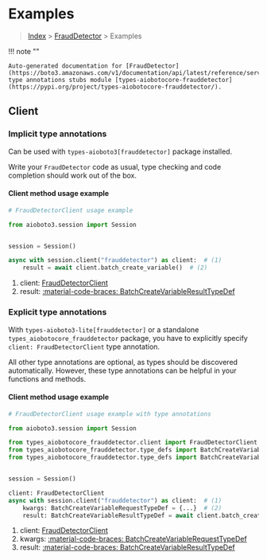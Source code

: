 # Examples

> [Index](../README.md) > [FraudDetector](./README.md) > Examples

!!! note ""

    Auto-generated documentation for [FraudDetector](https://boto3.amazonaws.com/v1/documentation/api/latest/reference/services/frauddetector.html#frauddetector)
    type annotations stubs module [types-aiobotocore-frauddetector](https://pypi.org/project/types-aiobotocore-frauddetector/).

## Client

### Implicit type annotations

Can be used with `types-aioboto3[frauddetector]` package installed.

Write your `FraudDetector` code as usual,
type checking and code completion should work out of the box.



#### Client method usage example

```python
# FraudDetectorClient usage example

from aioboto3.session import Session


session = Session()

async with session.client("frauddetector") as client:  # (1)
    result = await client.batch_create_variable()  # (2)
```

1. client: [FraudDetectorClient](./client.md)
2. result: [:material-code-braces: BatchCreateVariableResultTypeDef](./type_defs.md#batchcreatevariableresulttypedef)






### Explicit type annotations

With `types-aioboto3-lite[frauddetector]`
or a standalone `types_aiobotocore_frauddetector` package, you have to explicitly specify
`client: FraudDetectorClient` type annotation.

All other type annotations are optional, as types should be discovered automatically.
However, these type annotations can be helpful in your functions and methods.


#### Client method usage example

```python
# FraudDetectorClient usage example with type annotations

from aioboto3.session import Session

from types_aiobotocore_frauddetector.client import FraudDetectorClient
from types_aiobotocore_frauddetector.type_defs import BatchCreateVariableResultTypeDef
from types_aiobotocore_frauddetector.type_defs import BatchCreateVariableRequestTypeDef


session = Session()

client: FraudDetectorClient
async with session.client("frauddetector") as client:  # (1)
    kwargs: BatchCreateVariableRequestTypeDef = {...}  # (2)
    result: BatchCreateVariableResultTypeDef = await client.batch_create_variable(**kwargs)  # (3)
```

1. client: [FraudDetectorClient](./client.md)
2. kwargs: [:material-code-braces: BatchCreateVariableRequestTypeDef](./type_defs.md#batchcreatevariablerequesttypedef)
3. result: [:material-code-braces: BatchCreateVariableResultTypeDef](./type_defs.md#batchcreatevariableresulttypedef)






